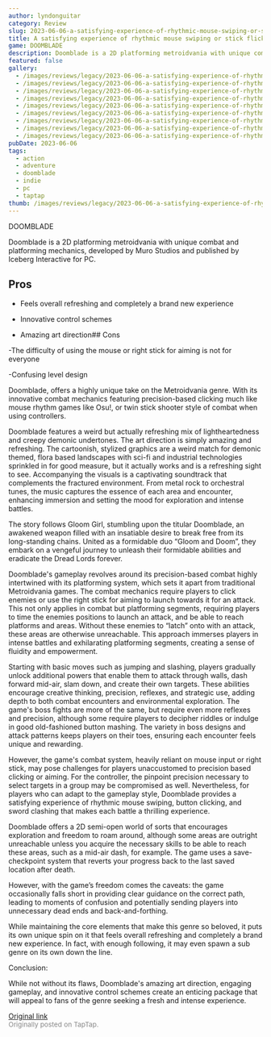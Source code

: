 ```yaml
---
author: lyndonguitar
category: Review
slug: 2023-06-06-a-satisfying-experience-of-rhythmic-mouse-swiping-or-stick-flicking-full-review-doombl
title: A satisfying experience of rhythmic mouse swiping or stick flicking | Full Review - Doomblade
game: DOOMBLADE
description: Doomblade is a 2D platforming metroidvania with unique combat and platforming mechanics, developed by Muro Studios and published by Iceberg Interactive for PC.
featured: false
gallery:
  - /images/reviews/legacy/2023-06-06-a-satisfying-experience-of-rhythmic-mouse-swiping-or-stick-flicking--full-review---doombl-0.avif
  - /images/reviews/legacy/2023-06-06-a-satisfying-experience-of-rhythmic-mouse-swiping-or-stick-flicking--full-review---doombl-1.avif
  - /images/reviews/legacy/2023-06-06-a-satisfying-experience-of-rhythmic-mouse-swiping-or-stick-flicking--full-review---doombl-2.avif
  - /images/reviews/legacy/2023-06-06-a-satisfying-experience-of-rhythmic-mouse-swiping-or-stick-flicking--full-review---doombl-3.avif
  - /images/reviews/legacy/2023-06-06-a-satisfying-experience-of-rhythmic-mouse-swiping-or-stick-flicking--full-review---doombl-4.avif
  - /images/reviews/legacy/2023-06-06-a-satisfying-experience-of-rhythmic-mouse-swiping-or-stick-flicking--full-review---doombl-5.avif
  - /images/reviews/legacy/2023-06-06-a-satisfying-experience-of-rhythmic-mouse-swiping-or-stick-flicking--full-review---doombl-6.avif
  - /images/reviews/legacy/2023-06-06-a-satisfying-experience-of-rhythmic-mouse-swiping-or-stick-flicking--full-review---doombl-7.avif
  - /images/reviews/legacy/2023-06-06-a-satisfying-experience-of-rhythmic-mouse-swiping-or-stick-flicking--full-review---doombl-8.avif
pubDate: 2023-06-06
tags:
  - action
  - adventure
  - doomblade
  - indie
  - pc
  - taptap
thumb: /images/reviews/legacy/2023-06-06-a-satisfying-experience-of-rhythmic-mouse-swiping-or-stick-flicking--full-review---doombl-0.avif
---
```


DOOMBLADE

Doomblade is a 2D platforming metroidvania with unique combat and platforming mechanics, developed by Muro Studios and published by Iceberg Interactive for PC.




## Pros



- Feels overall refreshing and completely a brand new experience


- Innovative control schemes


- Amazing art direction## Cons


-The difficulty of using the mouse or right stick for aiming is not for everyone

-Confusing level design

Doomblade, offers a highly unique take on the Metroidvania genre. With its innovative combat mechanics featuring precision-based clicking much like mouse rhythm games like Osu!, or twin stick shooter style of combat when using controllers.

Doomblade features a weird but actually refreshing mix of lightheartedness and creepy demonic undertones. The art direction is simply amazing and refreshing. The cartoonish, stylized graphics are a weird match for demonic themed, flora based landscapes with sci-fi and industrial technologies sprinkled in for good measure, but it actually works and is a refreshing sight to see. Accompanying the visuals is a captivating soundtrack that complements the fractured environment. From metal rock to orchestral tunes, the music captures the essence of each area and encounter, enhancing immersion and setting the mood for exploration and intense battles.

The story follows Gloom Girl, stumbling upon the titular Doomblade, an awakened weapon filled with an insatiable desire to break free from its long-standing chains. United as a formidable duo “Gloom and Doom”, they embark on a vengeful journey to unleash their formidable abilities and eradicate the Dread Lords forever.

Doomblade's gameplay revolves around its precision-based combat highly intertwined with its platforming system, which sets it apart from traditional Metroidvania games. The combat mechanics require players to click enemies or use the right stick for aiming to launch towards it for an attack. This not only applies in combat but platforming segments, requiring players to time the enemies positions to launch an attack, and be able to reach platforms and areas. Without these enemies to “latch” onto with an attack, these areas are otherwise unreachable. This approach immerses players in intense battles and exhilarating platforming segments, creating a sense of fluidity and empowerment.

Starting with basic moves such as jumping and slashing, players gradually unlock additional powers that enable them to attack through walls, dash forward mid-air, slam down, and create their own targets. These abilities encourage creative thinking, precision, reflexes, and strategic use, adding depth to both combat encounters and environmental exploration. The game's boss fights are more of the same, but require even more reflexes and precision, although some require players to decipher riddles or indulge in good old-fashioned button mashing. The variety in boss designs and attack patterns keeps players on their toes, ensuring each encounter feels unique and rewarding.

However, the game's combat system, heavily reliant on mouse input or right stick, may pose challenges for players unaccustomed to precision based clicking or aiming. For the controller, the pinpoint precision necessary to select targets in a group may be compromised as well. Nevertheless, for players who can adapt to the gameplay style, Doomblade provides a satisfying experience of rhythmic mouse swiping, button clicking, and sword clashing that makes each battle a thrilling experience.

Doomblade offers a 2D semi-open world of sorts that encourages exploration and freedom to roam around, although some areas are outright unreachable unless you acquire the necessary skills to be able to reach these areas, such as a mid-air dash, for example. The game uses a save-checkpoint system that reverts your progress back to the last saved location after death.

However, with the game’s freedom comes the caveats: the game occasionally falls short in providing clear guidance on the correct path, leading to moments of confusion and potentially sending players into unnecessary dead ends and back-and-forthing.

While maintaining the core elements that make this genre so beloved, it puts its own unique spin on it that feels overall refreshing and completely a brand new experience. In fact, with enough following, it may even spawn a sub genre on its own down the line.

Conclusion:

While not without its flaws, Doomblade's amazing art direction, engaging gameplay, and innovative control schemes create an enticing package that will appeal to fans of the genre seeking a fresh and intense experience.

[Original link](https://www.taptap.io/post/5771393)<br><span style="font-size: 0.95em; color: #888;">Originally posted on TapTap.</span>